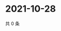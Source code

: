 # 2021-10-28

共 0 条

<!-- BEGIN WEIBO -->
<!-- 最后更新时间 Thu Oct 28 2021 13:12:58 GMT+0800 (China Standard Time) -->

<!-- END WEIBO -->
